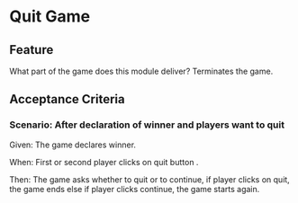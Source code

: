 # Quit Game

## Feature

What part of the game does this module deliver? Terminates the game.

## Acceptance Criteria

### Scenario: After declaration of winner and players want to quit
  
  Given: The game declares winner.
  
  When: First or second player clicks on quit button .

  Then: The game asks whether to quit or to continue,
        if player clicks on quit, the game ends
        else if player clicks continue, the game starts again.
  